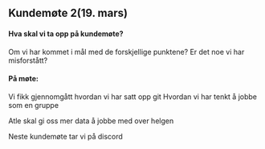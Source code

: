 
## Kundemøte 2(19. mars)

#### Hva skal vi ta opp på kundemøte? 
Om vi har kommet i mål med de forskjellige punktene? 
Er det noe vi har misforstått? 

#### På møte: 
Vi fikk gjennomgått hvordan vi har satt opp git 
Hvordan vi har tenkt å jobbe som en gruppe 

Atle skal gi oss mer data å jobbe med over helgen 

Neste kundemøte tar vi på discord 

